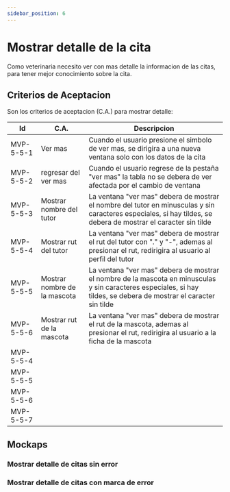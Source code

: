 ```yaml
---
sidebar_position: 6
---
```


# Mostrar detalle de la cita
Como veterinaria necesito ver con mas detalle la informacion de las citas, para tener mejor conocimiento sobre la cita.

<!-- En la siguiente imagen reprecenta el flujo general de la historia de usuario: -->
<!-- ![Task Flow de Gestionar citas](/img/gestionar_citas/agregar_cita/agregar_cita_diagrama.svg) -->

## Criterios de Aceptacion
Son los criterios de aceptacion (C.A.) para mostrar detalle:

| Id | C.A. | Descripcion | 
|-------------------- | -------- | -------- | 
| MVP-5-5-1 | Ver mas | Cuando el usuario presione el simbolo de ver mas, se dirigira a una nueva ventana solo con los datos de la cita |
| MVP-5-5-2 | regresar del ver mas | Cuando el usuario regrese de la pestaña "ver mas" la tabla no se debera de ver afectada por el cambio de ventana |
| MVP-5-5-3 | Mostrar nombre del tutor | La ventana "ver mas" debera de mostrar el nombre del tutor en minusculas y sin caracteres especiales, si hay tildes, se debera de mostrar el caracter sin tilde |
| MVP-5-5-4 | Mostrar rut del tutor | La ventana "ver mas" debera de mostrar el rut del tutor con "." y "-", ademas al presionar el rut, redirigira al usuario al perfil del tutor |
| MVP-5-5-5 | Mostrar nombre de la mascota | La ventana "ver mas" debera de mostrar el nombre de la mascota en minusculas y sin caracteres especiales, si hay tildes, se debera de mostrar el caracter sin tilde |
| MVP-5-5-6 | Mostrar rut de la mascota | La ventana "ver mas" debera de mostrar el rut de la mascota, ademas al presionar el rut, redirigira al usuario a la ficha de la mascota |
| MVP-5-5-4 |  |  |
| MVP-5-5-5 |  |  |
| MVP-5-5-6 |  |  |
| MVP-5-5-7 |  |  |

## Mockaps

### Mostrar detalle de citas sin error
<!-- ![Mockap de Gestionar citas general](/img/gestionar_citas/agregar_cita/agregar_cita_mockap.svg) -->

### Mostrar detalle de citas con marca de error
<!-- ![Mockap de Gestionar citas tabla](/img/gestionar_citas/agregar_cita/agregar_cita_error_mockap.svg) -->